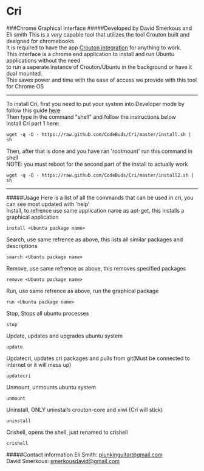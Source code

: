 # Cri
###Chrome Graphical Interface
#####Developed by David Smerkous and Eli smith
This is a *very* capable tool that utilizes the tool Crouton built and designed for chromebooks<br>
It is required to have the app <a href="https://chrome.google.com/webstore/detail/crouton-integration/gcpneefbbnfalgjniomfjknbcgkbijom" target="_new">Crouton integration</a> for anything to work.<br>
This interface is a chrome end application to install and run Ubuntu applications without the need<br>
to run a seperate instance of Crouton/Ubuntu in the background or have it dual mounted.<br>
This saves power and time with the ease of access we provide with this tool for Chrome OS <br>
______
To install Cri, first you need to put your system into Developer mode by follow this guide <a href="http://www.howtogeek.com/210817/how-to-enable-developer-mode-on-your-chromebook/" target="_new">here</a><br>
Then type in the command "shell" and follow the instructions below <br>
Install Cri part 1 here: <br>

    wget -q -O - https://raw.github.com/CodeBuds/Cri/master/install.sh | sh
Then, after that is done and you have ran 'rootmount' run this command in shell <br>
NOTE: you must reboot for the second part of the install to actually work<br>

    wget -q -O - https://raw.github.com/CodeBuds/Cri/master/install2.sh | sh

_______
#####Usage
Here is a list of all the commands that can be used in cri, you can see most updated with 'help'<br>
Install, to refrence use same application name as apt-get, this installs a graphical application<br>

    install <Ubuntu package name>
Search, use same refrence as above, this lists all similar packages and descriptions<br>

    search <Ubuntu package name>
Remove, use same refrence as above, this removes specified packages<br>

    remove <Ubuntu package name>
Run, use same refrence as above, run the graphical package<br>

    run <Ubuntu package name>
Stop, Stops all ubuntu processes<br>

    stop 
Update, updates and upgrades ubuntu system<br>

    update
Updatecri, updates cri packages and pulls from git(Must be connected to internet or it will mess up)<br>

    updatecri
Unmount, unmounts ubuntu system<br>

    unmount
Uninstall, ONLY uninstalls crouton-core and xiwi (Cri will stick)<br>

    uninstall
Crishell, opens the shell, just renamed to crishell<br>

    crishell
#####Contact information
Eli Smith: plunkinguitar@gmail.com <br>
David Smerkous: smerkousdavid@gmail.com <br>
